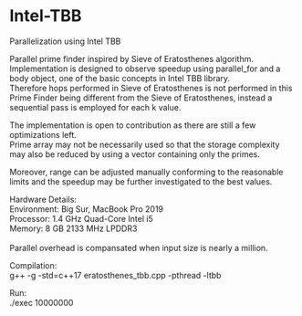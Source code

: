 # Intel-TBB
Parallelization using Intel TBB  <br />

Parallel prime finder inspired by Sieve of Eratosthenes algorithm.  <br />
Implementation is designed to observe speedup using parallel_for and a body object, one of the basic concepts in Intel TBB library.  <br />
Therefore hops performed in Sieve of Eratosthenes is not performed in this Prime Finder being different from the Sieve of Eratosthenes, instead a sequential pass is employed for each k value.  <br />

The implementation is open to contribution as there are still a few optimizations left. <br />
Prime array may not be necessarily used so that the storage complexity may also be reduced by using a vector containing only the primes.  <br />

Moreover, range can be adjusted manually conforming to the reasonable limits and the speedup may be further investigated to the best values.  <br />

Hardware Details: <br />
Environment: Big Sur, MacBook Pro 2019  <br />
Processor: 1.4 GHz Quad-Core Intel i5  <br />
Memory: 8 GB 2133 MHz LPDDR3 <br />
<br />
Parallel overhead is compansated when input size is nearly a million. <br />

Compilation: <br />
g++ -g -std=c++17 eratosthenes_tbb.cpp -pthread -ltbb <br />

Run:  <br />
./exec 10000000   <br />






